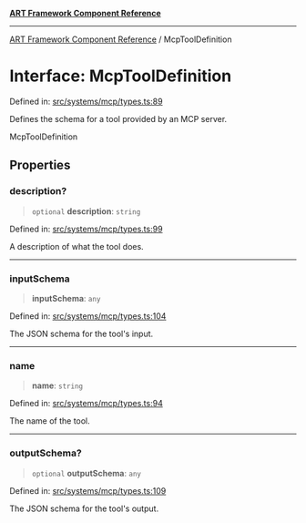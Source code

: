 [**ART Framework Component Reference**](../README.md)

***

[ART Framework Component Reference](../README.md) / McpToolDefinition

# Interface: McpToolDefinition

Defined in: [src/systems/mcp/types.ts:89](https://github.com/hashangit/ART/blob/e4c184bd9ffa5ef078ee6a88704f24584b173411/src/systems/mcp/types.ts#L89)

Defines the schema for a tool provided by an MCP server.

 McpToolDefinition

## Properties

### description?

> `optional` **description**: `string`

Defined in: [src/systems/mcp/types.ts:99](https://github.com/hashangit/ART/blob/e4c184bd9ffa5ef078ee6a88704f24584b173411/src/systems/mcp/types.ts#L99)

A description of what the tool does.

***

### inputSchema

> **inputSchema**: `any`

Defined in: [src/systems/mcp/types.ts:104](https://github.com/hashangit/ART/blob/e4c184bd9ffa5ef078ee6a88704f24584b173411/src/systems/mcp/types.ts#L104)

The JSON schema for the tool's input.

***

### name

> **name**: `string`

Defined in: [src/systems/mcp/types.ts:94](https://github.com/hashangit/ART/blob/e4c184bd9ffa5ef078ee6a88704f24584b173411/src/systems/mcp/types.ts#L94)

The name of the tool.

***

### outputSchema?

> `optional` **outputSchema**: `any`

Defined in: [src/systems/mcp/types.ts:109](https://github.com/hashangit/ART/blob/e4c184bd9ffa5ef078ee6a88704f24584b173411/src/systems/mcp/types.ts#L109)

The JSON schema for the tool's output.
